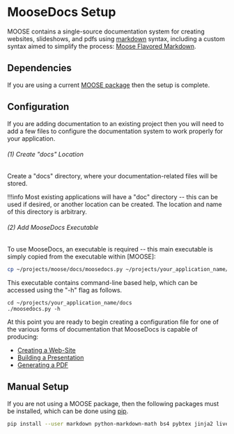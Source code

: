 # MooseDocs Setup

MOOSE contains a single-source documentation system for creating websites, slideshows, and pdfs
using [markdown](https://en.wikipedia.org/wiki/Markdown) syntax, including a custom syntax aimed to simplify the
process: [Moose Flavored Markdown](moose_markdown/index.md).

## Dependencies
If you are using a current [MOOSE package](install/installation/index.md) then the setup is
complete.

## Configuration
If you are adding documentation to an existing project then you will need to add a few files to
configure the documentation system to work properly for your application.


###### (1) Create "docs" Location
Create a "docs" directory, where your documentation-related files will be stored.

!!!info
    Most existing applications will have a "doc" directory -- this can be used if desired, or another
    location can be created. The location and name of this directory is arbitrary.

###### (2) Add MooseDocs Executable
To use MooseDocs, an executable is required -- this main executable is simply copied from the
executable within [MOOSE]:

```bash
cp ~/projects/moose/docs/moosedocs.py ~/projects/your_application_name/docs
```

This executable contains command-line based help, which can be accessed using the "-h" flag as
follows.

```
cd ~/projects/your_application_name/docs
./moosedocs.py -h
```

At this point you are ready to begin creating a configuration file for one of the various forms
of documentation that MooseDocs is capable of producing:

* [Creating a Web-Site](moose_docs/website.md)
* [Building a Presentation](moose_docs/presentation.md)
* [Generating a PDF](moose_docs/pdf.md)


## Manual Setup
If you are not using a MOOSE package, then the following packages must be installed, which can
be done using [pip](https://pip.pypa.io/en/stable/).

```bash
pip install --user markdown python-markdown-math bs4 pybtex jinja2 livereload lxml pylatexenc anytree pandas
```
